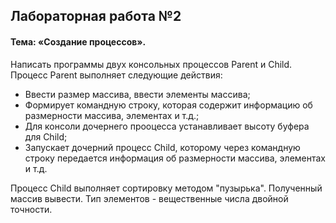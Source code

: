 ## Лабораторная работа №2 ##
#### Тема: «Создание процессов». ####
Написать программы двух консольных процессов Parent и Child.
Процесс Parent выполняет следующие действия:
- Ввести размер массива, ввести элементы массива;
- Формирует командную строку, которая содержит информацию об размерности массива, элементах и т.д.;
- Для консоли дочернего прооцесса устанавливает высоту буфера для Сhild;
- Запускает дочерний процесс Child, которому через командную строку передается информация об
размерности массива, элементах и т.д.

Процесс Child выполняет сортировку методом "пузырька". Полученный массив вывести. Тип элементов - вещественные
числа двойной точности.
